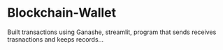 # Blockchain-Wallet
Built transactions using Ganashe, streamlit, program that sends receives trasnactions and keeps records...
